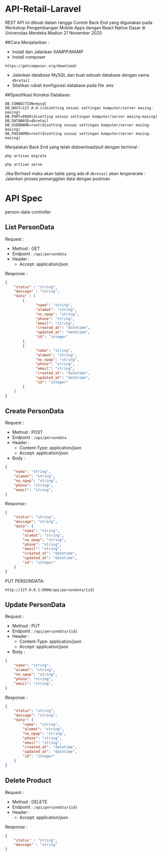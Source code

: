 # API-Retail-Laravel

REST API ini dibuat dalam rangga Contoh Back End yang digunakan pada Workshop Pengembangan Mobile Apps dengan React Native Dasar di Universitas Merdeka Madiun 21 November 2020 

##Cara Menjalankan : 

* Install dan Jalankan XAMPP/MAMP
* Install composer
```composer
https://getcomposer.org/download/
```
* Jalankan database MySQL dan buat sebuah database dengan nama `dbretail`
* Silahkan rubah konfigurasi database pada file .env

##Spesifikasi Koneksi Database:
```.env
DB_CONNECTION=mysql
DB_HOST=127.0.0.1(disetting sesuai settingan komputer/server masing-masing)
DB_PORT=8889(disetting sesuai settingan komputer/server masing-masing)
DB_DATABASE=dbretail
DB_USERNAME=root(disetting sesuai settingan komputer/server masing-masing)
DB_PASSWORD=root(disetting sesuai settingan komputer/server masing-masing)
```

Menjalakan Back End yang telah didownload/pull dengan terminal :

```tahap 1
php artisan migrate
```

```tahap 2
php artisan serve
```

Jika Berhasil maka akan table yang ada di `dbretail` akan tergenerate :
Jalankan proses pemanggilan data dengan postman 

# API Spec
person-data-controller

## List PersonData

Request :
- Method : GET
- Endpoint : `/api/persondata`
- Header :
    - Accept: application/json

Response :

```json 
{
    "status" : "string",
    "message" : "string",
    "data" : [
        {
              "nama": "string",
              "alamat": "string",
              "no_npwp": "string",
              "phone": "string",
              "email": "string",
              "created_at": "datetime",
              "updated_at": "datetime",
              "id": "integer"
        },
        {
              "nama": "string",
              "alamat": "string",
              "no_npwp": "string",
              "phone": "string",
              "email": "string",
              "created_at": "datetime",
              "updated_at": "datetime",
              "id": "integer"
        }
    ]
}
```

## Create PersonData

Request :
- Method : POST
- Endpoint : `/api/persondata`
- Header :
    - Content-Type: application/json
    - Accept: application/json
- Body :

```json 
{
    "nama": "string",
    "alamat": "string",
    "no_npwp": "string",
    "phone": "string",
    "email": "string",
}
```

Response :

```json 
{
    "status": "string",
    "message": "string",
    "data": {
        "nama": "string",
        "alamat": "string",
        "no_npwp": "string",
        "phone": "string",
        "email": "string",
        "created_at": "datetime",
        "updated_at": "datetime",
        "id": "integer"
    }
}
```

PUT PERSONDATA:
```
http://127.0.0.1:8000/api/persondata/{id}
```

## Update PersonData

Request :
- Method : PUT
- Endpoint : `/api/persondata/{id}`
- Header :
    - Content-Type: application/json
    - Accept: application/json
- Body :

```json 
{
    "nama": "string",
    "alamat": "string",
    "no_npwp": "string",
    "phone": "string",
    "email": "string",
}
```

Response :

```json 
{
    "status": "string",
    "message": "string",
    "data": {
        "nama": "string",
        "alamat": "string",
        "no_npwp": "string",
        "phone": "string",
        "email": "string",
        "created_at": "datetime",
        "updated_at": "datetime",
        "id": "integer"
    }
}
```

## Delete Product

Request :
- Method : DELETE
- Endpoint : `/api/persondata/{id}`
- Header :
    - Accept: application/json

Response :

```json 
{
    "status" : "string",
    "message" : "string"
}
```
